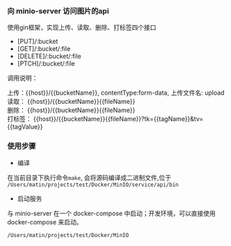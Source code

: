 
### 向 minio-server 访问图片的api

使用gin框架，实现上传、读取、删除、打标签四个接口

- [PUT]/:bucket
- [GET]/:bucket/:file
- [DELETE]/:bucket/:file
- [PTCH]/:bucket/:file

调用说明：

上传：{{host}}/{{bucketName}}, contentType:form-data, 上传文件名: upload    
读取： {{host}}/{{bucketName}}{{fileName}}  
删除： {{host}}/{{bucketName}}{{fileName}}  
打标签： {{host}}/{{bucketName}}{{fileName}}?tk={{tagName}}&tv={{tagValue}}    

### 使用步骤

- 编译

在当前目录下执行命令```make```, 会将源码编译成二进制文件,位于 ```/Users/matin/projects/test/Docker/MinIO/service/api/bin```

- 启动服务
  
与 minio-server 在一个 docker-compose 中启动；开发环境，可以直接使用 docker-compose 来启动。

```/Users/matin/projects/test/Docker/MinIO```

